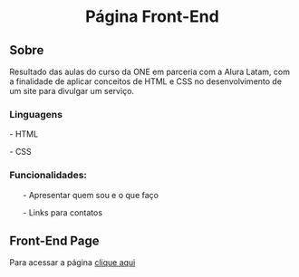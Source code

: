 <h1 align = "center">Página Front-End</h1>
<h2> Sobre </h2>
<p> Resultado das aulas do curso da ONE em parceria com a Alura Latam, com a finalidade de aplicar conceitos de HTML e CSS no desenvolvimento de um site para divulgar um serviço.</p>
<h3>Linguagens</h3>
<p> - HTML</p>
<p> - CSS</p>

<h3>Funcionalidades:</h3>

<ul>- Apresentar quem sou e o que faço</ul>
<ul>- Links para contatos</ul>

## Front-End Page

Para acessar a página [clique aqui](https://pagina-front-6j66wn11n-viniciusalfieri98s-projects.vercel.app) 
   
